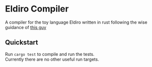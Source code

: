 # Eldiro Compiler

A compiler for the toy language Eldiro written in rust following the wise guidance of [this guy](https://arzg.github.io/lang/)

## Quickstart
Run `cargo test` to compile and run the tests.  
Currently there are no other useful run targets.